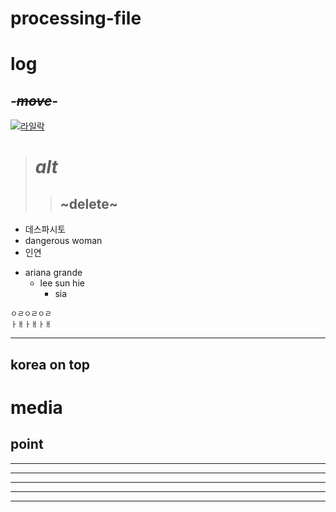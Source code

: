 # processing-file
# log
## *-~~move~~-*
[![라일락](http://cfile28.uf.tistory.com/image/254E963E518765DF29A51B)](https://www.youtube.com/watch?v=LBTnz1Ta_v8)
># *alt*
>>## ~delete~

+ 데스파시토
+ dangerous woman
+ 인연 


- ariana grande
  - lee sun hie
    - sia

```
ㅇㄹㅇㄹㅇㄹ
ㅏㅐㅏㅐㅏㅐ
```

-------------
korea on top
-------------
media
======
point
------

* * *
***
*****
- - -
-----------------------------------
